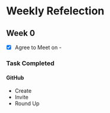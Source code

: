 # Weekly Refelection

## Week 0
- [x] Agree to Meet on -
### Task Completed
#### GitHub
* Create
* Invite
* Round Up